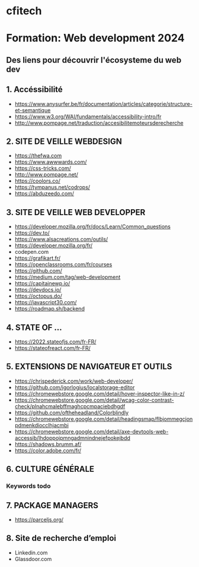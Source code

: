 # cfitech
# Formation: Web development 2024


## Des liens pour découvrir l'écosysteme du web dev 

## 1. Accéssibilité
- https://www.anysurfer.be/fr/documentation/articles/categorie/structure-et-semantique
- https://www.w3.org/WAI/fundamentals/accessibility-intro/fr
- http://www.pompage.net/traduction/accesibilitemoteursderecherche

## 2.	SITE DE VEILLE WEBDESIGN

- https://thefwa.com
- https://www.awwwards.com/
- https://css-tricks.com/
- http://www.pompage.net/
- https://coolors.co/
- https://tympanus.net/codrops/
- https://abduzeedo.com/


## 3.	SITE DE VEILLE WEB DEVELOPPER 

- https://developer.mozilla.org/fr/docs/Learn/Common_questions
- https://dev.to/
- https://www.alsacreations.com/outils/
- https://developer.mozilla.org/fr/
- codepen.com
- https://grafikart.fr/
- https://openclassrooms.com/fr/courses
- https://github.com/
- https://medium.com/tag/web-development
- https://capitainewp.io/
- https://devdocs.io/
- https://octopus.do/
- https://javascript30.com/
- https://roadmap.sh/backend


## 4.	STATE OF …

- https://2022.stateofjs.com/fr-FR/
- https://stateofreact.com/fr-FR/
 

## 5.	EXTENSIONS DE NAVIGATEUR ET OUTILS
 - https://chrispederick.com/work/web-developer/
 - https://github.com/igorlogius/localstorage-editor
 - https://chromewebstore.google.com/detail/hover-inspector-like-in-z/
 - https://chromewebstore.google.com/detail/wcag-color-contrast-check/plnahcmalebffmaghcpcmpaciebdhgdf
 - https://github.com/oftheheadland/Colorblindly
 - https://chromewebstore.google.com/detail/headingsmap/flbjommegcjonpdmenkdiocclhjacmbi
 - https://chromewebstore.google.com/detail/axe-devtools-web-accessib/lhdoppojpmngadmnindnejefpokejbdd
 - https://shadows.brumm.af/
 - https://color.adobe.com/fr/
 
## 6.	CULTURE GÉNÉRALE
### Keywords todo
 
## 7.	PACKAGE MANAGERS

- https://parceljs.org/


## 8. Site de recherche d’emploi

- Linkedin.com
- Glassdoor.com
